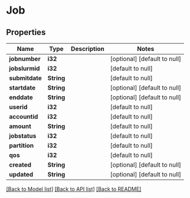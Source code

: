 # Job

## Properties
Name | Type | Description | Notes
------------ | ------------- | ------------- | -------------
**jobnumber** | **i32** |  | [optional] [default to null]
**jobslurmid** | **i32** |  | [default to null]
**submitdate** | **String** |  | [default to null]
**startdate** | **String** |  | [optional] [default to null]
**enddate** | **String** |  | [optional] [default to null]
**userid** | **i32** |  | [default to null]
**accountid** | **i32** |  | [default to null]
**amount** | **String** |  | [default to null]
**jobstatus** | **i32** |  | [default to null]
**partition** | **i32** |  | [default to null]
**qos** | **i32** |  | [default to null]
**created** | **String** |  | [optional] [default to null]
**updated** | **String** |  | [optional] [default to null]

[[Back to Model list]](../README.md#documentation-for-models) [[Back to API list]](../README.md#documentation-for-api-endpoints) [[Back to README]](../README.md)


